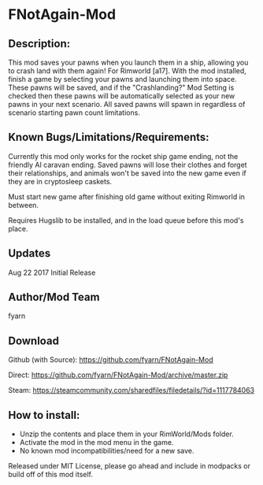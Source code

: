 # FNotAgain-Mod

## Description:
This mod saves your pawns when you launch them in a ship, allowing you to crash land with them again! For Rimworld [a17]. With the mod installed, finish a game by selecting your pawns and launching them into space. These pawns will be saved, and if the "Crashlanding?" Mod Setting is checked then these pawns will be automatically selected as your new pawns in your next scenario. All saved pawns will spawn in regardless of scenario starting pawn count limitations.

## Known Bugs/Limitations/Requirements:
Currently this mod only works for the rocket ship game ending, not the friendly AI caravan ending. Saved pawns will lose their clothes and forget their relationships, and animals won't be saved into the new game even if they are in cryptosleep caskets. 

Must start new game after finishing old game without exiting Rimworld in between.

Requires Hugslib to be installed, and in the load queue before this mod's place.

## Updates
Aug 22 2017
Initial Release

## Author/Mod Team
fyarn

## Download
Github (with Source): https://github.com/fyarn/FNotAgain-Mod

Direct: https://github.com/fyarn/FNotAgain-Mod/archive/master.zip

Steam: https://steamcommunity.com/sharedfiles/filedetails/?id=1117784063

## How to install:
- Unzip the contents and place them in your RimWorld/Mods folder.
- Activate the mod in the mod menu in the game.
- No known mod incompatibilities/need for a new save.

Released under MIT License, please go ahead and include in modpacks or build off of this mod itself.
